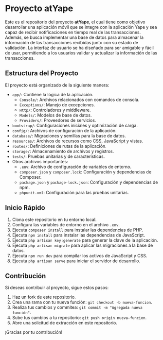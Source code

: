 # Proyecto atYape

Este es el repositorio del proyecto **atYape**, el cual tiene como objetivo desarrollar una aplicación móvil que se integre con la aplicación Yape y sea capaz de recibir notificaciones en tiempo real de las transacciones. Además, se busca implementar una base de datos para almacenar la información de las transacciones recibidas junto con su estado de validación. La interfaz de usuario se ha diseñado para ser amigable y fácil de usar, permitiendo a los usuarios validar y actualizar la información de las transacciones.

## Estructura del Proyecto

El proyecto está organizado de la siguiente manera:

- `app/`: Contiene la lógica de la aplicación.
  - `Console/`: Archivos relacionados con comandos de consola.
  - `Exceptions/`: Manejo de excepciones.
  - `Http/`: Controladores y middleware.
  - `Models/`: Modelos de base de datos.
  - `Providers/`: Proveedores de servicios.
- `bootstrap/`: Configuraciones iniciales y optimización de carga.
- `config/`: Archivos de configuración de la aplicación.
- `database/`: Migraciones y semillas para la base de datos.
- `resources/`: Archivos de recursos como CSS, JavaScript y vistas.
- `routes/`: Definiciones de rutas de la aplicación.
- `storage/`: Almacenamiento de archivos y registros.
- `tests/`: Pruebas unitarias y de características.
- Otros archivos importantes:
  - `.env`: Archivo de configuración de variables de entorno.
  - `composer.json` y `composer.lock`: Configuración y dependencias de Composer.
  - `package.json` y `package-lock.json`: Configuración y dependencias de npm.
  - `phpunit.xml`: Configuración para las pruebas unitarias.

## Inicio Rápido

1. Clona este repositorio en tu entorno local.
2. Configura las variables de entorno en el archivo `.env`.
3. Ejecuta `composer install` para instalar las dependencias de PHP.
4. Ejecuta `npm install` para instalar las dependencias de JavaScript.
5. Ejecuta `php artisan key:generate` para generar la clave de la aplicación.
6. Ejecuta `php artisan migrate` para aplicar las migraciones a la base de datos.
7. Ejecuta `npm run dev` para compilar los activos de JavaScript y CSS.
8. Ejecuta `php artisan serve` para iniciar el servidor de desarrollo.

## Contribución

Si deseas contribuir al proyecto, sigue estos pasos:

1. Haz un fork de este repositorio.
2. Crea una rama con tu nueva función: `git checkout -b nueva-funcion`.
3. Realiza tus cambios y commitea: `git commit -m "Agregada nueva función"`.
4. Sube tus cambios a tu repositorio: `git push origin nueva-funcion`.
5. Abre una solicitud de extracción en este repositorio.

¡Gracias por tu contribución!
